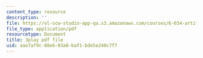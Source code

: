 ```yaml
---
content_type: resource
description: ''
file: https://ol-ocw-studio-app-qa.s3.amazonaws.com/courses/6-034-artificial-intelligence-fall-2010/aae7af9c88e603a8baf1bde5e240c7f7_gvmfbePC2pc.pdf
file_type: application/pdf
resourcetype: Document
title: 3play pdf file
uid: aae7af9c-88e6-03a8-baf1-bde5e240c7f7
---
```

